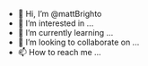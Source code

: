 - 👋 Hi, I’m @mattBrighto
- 👀 I’m interested in ...
- 🌱 I’m currently learning ...
- 💞️ I’m looking to collaborate on ...
- 📫 How to reach me ...

<!---
mattBrighto/mattBrighto is a ✨ special ✨ repository because its `README.md` (this file) appears on your GitHub profile.
You can click the Preview link to take a look at your changes.
--->
